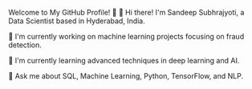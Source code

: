 Welcome to My GitHub Profile! 👋
👋 Hi there! I'm Sandeep Subhrajyoti, a Data Scientist based in Hyderabad, India.

🌱 I'm currently working on machine learning projects focusing on fraud detection.

🔭 I'm currently learning advanced techniques in deep learning and AI.

💬 Ask me about SQL, Machine Learning, Python, TensorFlow, and NLP.
